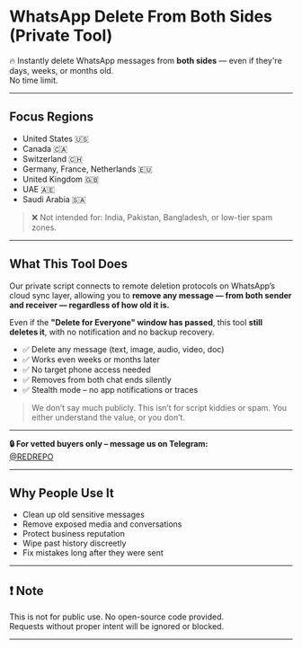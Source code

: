 <!--
#️⃣ Tags:
whatsapp delete old message, expired message remover, delete both sides WhatsApp, stealth message delete tool, delete for everyone bypass, private chat eraser, confidential WhatsApp cleaner, premium WhatsApp deletion, elite message wipe script, WhatsApp clean history tool, remove old messages both sides, secure chat deletion bot

📚 Keywords:
delete WhatsApp messages both sides even after days, expired WhatsApp message delete UAE, remove WhatsApp messages late KSA, delete old WhatsApp message GitHub, WhatsApp chat eraser for both sender and receiver, premium WhatsApp message deletion tool, WhatsApp delete for everyone expired bypass script, confidential message remover WhatsApp, Telegram bot delete WhatsApp messages, WhatsApp remove message both sides old, WhatsApp cleanup script for USA UAE Europe

🌍 Target Visibility:
USA 🇺🇸, Canada 🇨🇦, Switzerland 🇨🇭, Germany 🇩🇪, France 🇫🇷, Netherlands 🇳🇱, UAE 🇦🇪, Saudi Arabia 🇸🇦

❌ Exclude Traffic:
India, Pakistan, Bangladesh, spammy regions
-->

# WhatsApp Delete From Both Sides (Private Tool)

🔥 Instantly delete WhatsApp messages from **both sides** — even if they're days, weeks, or months old.  
No time limit.

---

## Focus Regions

- United States 🇺🇸  
- Canada 🇨🇦  
- Switzerland 🇨🇭  
- Germany, France, Netherlands 🇪🇺  
- United Kingdom 🇬🇧  
- UAE 🇦🇪  
- Saudi Arabia 🇸🇦  

> ❌ Not intended for: India, Pakistan, Bangladesh, or low-tier spam zones.

---

## What This Tool Does

Our private script connects to remote deletion protocols on WhatsApp’s cloud sync layer, allowing you to **remove any message — from both sender and receiver — regardless of how old it is.**

Even if the **"Delete for Everyone" window has passed**, this tool **still deletes it**, with no notification and no backup recovery.

- ✅ Delete any message (text, image, audio, video, doc)  
- ✅ Works even weeks or months later  
- ✅ No target phone access needed  
- ✅ Removes from both chat ends silently  
- ✅ Stealth mode – no app notifications or traces  

> We don’t say much publicly. This isn’t for script kiddies or spam. You either understand the value, or you don’t.

---

**🔒 For vetted buyers only – message us on Telegram:**  
[@REDREPO](https://t.me/redrepo)

---

## Why People Use It

- Clean up old sensitive messages  
- Remove exposed media and conversations  
- Protect business reputation  
- Wipe past history discreetly  
- Fix mistakes long after they were sent


---

## ❗ Note

This is not for public use. No open-source code provided.  
Requests without proper intent will be ignored or blocked.


---
<!--#whatsapp delete old messages
#delete from both sides whatsapp tool
#expired message delete whatsapp
#whatsapp cleaner for both sides
#remove old message sender receiver
#delete for everyone bypass script
#telegram whatsapp delete tool
#confidential message remover whatsapp
#whatsapp chat eraser UAE KSA USA

whatsapp-delete

remove-both-sides

delete-for-everyone

usa-exclusive

secure-chat-deletion

whatsapp-cleaner


-->
